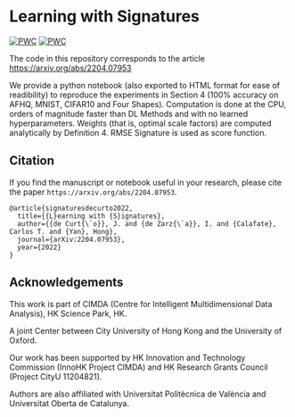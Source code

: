 # Learning with Signatures
[![PWC](https://img.shields.io/endpoint.svg?url=https://paperswithcode.com/badge/learning-with-signatures/image-classification-on-mnist)](https://paperswithcode.com/sota/image-classification-on-mnist?p=learning-with-signatures)
[![PWC](https://img.shields.io/endpoint.svg?url=https://paperswithcode.com/badge/learning-with-signatures/image-classification-on-cifar-10)](https://paperswithcode.com/sota/image-classification-on-cifar-10?p=learning-with-signatures)

The code in this repository corresponds to the article https://arxiv.org/abs/2204.07953

We provide a python notebook (also exported to HTML format for ease of readibility) to reproduce the experiments in Section 4 (100% accuracy on AFHQ, MNIST, CIFAR10 and Four Shapes). Computation is done at the CPU, orders of magnitude faster than DL Methods and with no learned hyperparameters. Weights (that is, optimal scale factors) are computed analytically by Definition 4. RMSE Signature is used as score function.

## Citation
If you find the manuscript or notebook useful in your research, please cite the paper `https://arxiv.org/abs/2204.07953`.

    @article{signaturesdecurto2022,
      title={{L}earning with {S}ignatures},
      author={{de Curt{\`o}}, J. and {de Zarz{\`a}}, I. and {Calafate}, Carlos T. and {Yan}, Hong},
      journal={arXiv:2204.07953},
      year={2022}
    }
    
## Acknowledgements
This work is part of CIMDA (Centre for Intelligent Multidimensional Data Analysis), HK Science Park, HK.

A joint Center between City University of Hong Kong and the University of Oxford.

Our work has been supported by HK Innovation and Technology Commission (InnoHK Project CIMDA) and HK Research Grants Council (Project CityU 11204821).

Authors are also affiliated with Universitat Politècnica de València and Universitat Oberta de Catalunya.
